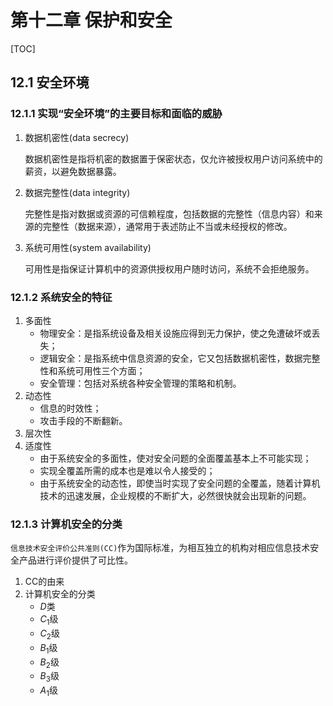 # 第十二章 保护和安全

[TOC]



## 12.1 安全环境

### 12.1.1 实现“安全环境”的主要目标和面临的威胁

1. 数据机密性(data secrecy)

   数据机密性是指将机密的数据置于保密状态，仅允许被授权用户访问系统中的薪资，以避免数据暴露。

2. 数据完整性(data integrity)

   完整性是指对数据或资源的可信赖程度，包括数据的完整性（信息内容）和来源的完整性（数据来源），通常用于表述防止不当或未经授权的修改。

3. 系统可用性(system availability)

   可用性是指保证计算机中的资源供授权用户随时访问，系统不会拒绝服务。

### 12.1.2 系统安全的特征

1. 多面性
   - 物理安全：是指系统设备及相关设施应得到无力保护，使之免遭破坏或丢失；
   - 逻辑安全：是指系统中信息资源的安全，它又包括数据机密性，数据完整性和系统可用性三个方面；
   - 安全管理：包括对系统各种安全管理的策略和机制。
2. 动态性
   - 信息的时效性；
   - 攻击手段的不断翻新。
3. 层次性
4. 适度性
   - 由于系统安全的多面性，使对安全问题的全面覆盖基本上不可能实现；
   - 实现全覆盖所需的成本也是难以令人接受的；
   - 由于系统安全的动态性，即使当时实现了安全问题的全覆盖，随着计算机技术的迅速发展，企业规模的不断扩大，必然很快就会出现新的问题。

### 12.1.3 计算机安全的分类

`信息技术安全评价公共准则(CC)`作为国际标准，为相互独立的机构对相应信息技术安全产品进行评价提供了可比性。

1. CC的由来
2. 计算机安全的分类
   - $D$类
   - $C_1$级
   - $C_2$级
   - $B_1$级
   - $B_2$级
   - $B_3$级
   - $A_1$级
